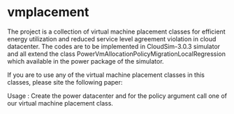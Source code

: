 # vmplacement
The project is a collection of virtual machine placement classes for efficient energy utilization and reduced service level agreement 
violation in cloud datacenter. The codes are to be implemented in CloudSim-3.0.3 simulator and all extend the class
PowerVmAllocationPolicyMigrationLocalRegression which available in the power package of the simulator.

If you are to use any of the virtual machine placement classes in this classes, please site the following paper:



Usage : 
Create the power datacenter and for the policy argument call one of  our virtual machine placement class.


